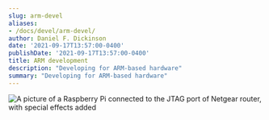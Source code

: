 ```yaml
---
slug: arm-devel
aliases:
- /docs/devel/arm-devel/
author: Daniel F. Dickinson
date: '2021-09-17T13:57:00-0400'
publishDate: '2021-09-17T13:57:00-0400'
title: ARM development
description: "Developing for ARM-based hardware"
summary: "Developing for ARM-based hardware"
---
```


![A picture of a Raspberry Pi connected to the JTAG port of Netgear router, with special effects added](/assets/images/pi-jtag.png)
